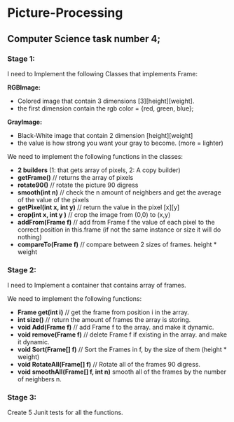# Picture-Processing
## Computer Science task number 4;

### Stage 1:

I need to Implement the following Classes that implements Frame:

**RGBImage:**<ul>
	<li> Colored image that contain 3 dimensions [3][height][weight].</li>
	<li> the first dimension contain the rgb color = {red, green, blue};</li>
</ul>

**GrayImage:**<ul>
	<li> Black-White image that contain 2 dimension [height][weight] </li>
	<li> the value is how strong you want your gray to become. (more = lighter) </li>
</ul>	

We need to implement the following functions in the classes:
<ul>
	<li><b>2 builders</b> (1: that gets array of pixels, 2: A copy builder)</li>
	<li><b>getFrame()</b> // returns the array of pixels</li>
	<li><b>rotate90()</b> // rotate the picture 90 digress</li>
	<li><b>smooth(int n)</b> // check the n amount of neighbers and get the average of the value of the pixels</li>
	<li><b>getPixel(int x, int y)</b> // return the value in the pixel [x][y]</li>
	<li><b>crop(int x, int y )</b> // crop the image from (0,0) to (x,y)</li>
	<li><b>addFrom(Frame f)</b> // add from Frame f the value of each pixel to the correct position in this.frame (if not the same instance or size it will do nothing)</li>
	<li><b>compareTo(Frame f)</b> // compare between 2 sizes of frames. height * weight</li>
</ul>	

### Stage 2:

I need to Implement a container that contains array of frames.

We need to implement the following functions:
<ul>
	<li><b>Frame get(int i)</b> // get the frame from position i in the array.</li></li>
	<li><b>int size()</b> // return the amount of frames the array is storing.</li>
	<li><b>void Add(Frame f)</b> // add Frame f to the array. and make it dynamic.</li>
	<li><b>void remove(Frame f)</b> // delete Frame f if existing in the array. and make it dynamic.</li>
	<li><b>void Sort(Frame[] f)</b> // Sort the Frames in f, by the size of them (height * weight)</li>
	<li><b>void RotateAll(Frame[] f)</b> // Rotate all of the frames 90 digress.</li>
	<li><b>void smoothAll(Frame[] f, int n)</b> smooth all of the frames by the number of neighbers n.</li>
</ul>

### Stage 3:

Create 5 Junit tests for all the functions.
